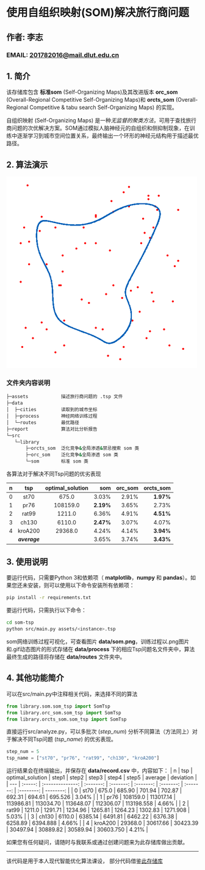 # 使用自组织映射(SOM)解决旅行商问题

## 作者: 李志
### EMAIL:  201782016@mail.dlut.edu.cn

## 1. 简介

该存储库包含 **标准som** (Self-Organizing Maps)及其改进版本 **orc_som** (Overall-Regional Competitive Self-Organizing Maps)和 **orcts_som** (Overall-Regional Competitive & tabu search Self-Organizing Maps)
的实现。

自组织映射 (Self-Organizing Maps) 是一种*无监督的聚类方法*，可用于查找旅行商问题的次优解决方案。SOM通过模拟人脑神经元的自组织和侧抑制现象，在训练中逐渐学习到城市空间位置关系，最终输出一个环形的神经元结构用于描述最优路径。


## 2. 算法演示

![算法演示](report/som.gif)

### 文件夹内容说明
```bash
├─assets            描述旅行商问题的 .tsp 文件
├─data
│  ├─cities         读取到的城市坐标             
│  ├─process        神经网络训练过程
│  └─routes         最优路径
├─report            算法对比分析报告               
└─src
   └─library
       ├─orcts_som  泛化竞争&全局渗透&禁忌搜索 som 类
       ├─orc_som    泛化竞争&全局渗透 som 类
       └─som        标准 som 类   
```

各算法对于解决不同Tsp问题的优劣表现

| n   |      tsp      | optimal_solution |       som | orc_som | orcts_som |
| --- | :-----------: | :--------------: | --------: | ------: | --------: |
| 0   |     st70      |      675.0       |     3.03% |   2.91% | **1.97%** |
| 1   |     pr76      |     108159.0     | **2.19%** |   3.65% |     2.73% |
| 2   |     rat99     |      1211.0      |     6.36% |   4.91% | **4.51%** |
| 3   |     ch130     |      6110.0      | **2.47%** |   3.07% |     4.07% |
| 4   |    kroA200    |     29368.0      |     4.24% |   4.14% | **3.94%** |
|     | ***average*** |                  |     3.65% |   3.74% | **3.43%** |

## 3. 使用说明

要运行代码，只需要Python 3和依赖项（ **matplotlib**，**numpy** 和 **pandas**）。如果您还未安装，则可以使用以下命令安装所有依赖项：

```bash
pip install -r requirements.txt
```

要运行代码，只需执行以下命令：

```bash
cd som-tsp 
python src/main.py assets/<instance>.tsp
```

som网络训练过程可视化，可查看图片 **data/som.png**，训练过程以.png图片和.gif动态图片的形式存储在 **data/process** 下的相应Tsp问题名文件夹中，算法最终生成的路径将存储在 **data/routes** 文件夹中。

## 4. 其他功能简介

可以在src/main.py中注释相关代码，来选择不同的算法

```python
from library.som.som_tsp import SomTsp
from library.orc_som.som_tsp import SomTsp
from library.orcts_som.som_tsp import SomTsp
```

直接运行src/analyze.py，可以多批次 (*step_num*) 分析不同算法（方法同上）对于解决不同Tsp问题 (*tsp_name*) 的优劣表现。

```python
step_num = 5
tsp_name = ["st70", "pr76", "rat99", "ch130", "kroA200"]
```

运行结果会在终端输出，并保存在 **data/record.csv** 中，内容如下：
| n   |   tsp   | optimal_solution |   step1   |   step2   |   step3   |   step4   |   step5   |  average   | deviation |
| --- | :-----: | :--------------: | :-------: | :-------: | :-------: | :-------: | :-------: | :--------: | --------: |
| 0   |  st70   |      675.0       |  685.90   |  701.94   |  702.87   |  692.31   |  694.61   |  695.526   |     3.04% |
| 1   |  pr76   |     108159.0     | 113017.14 | 113986.81 | 113034.70 | 113648.07 | 112306.07 | 113198.558 |     4.66% |
| 2   |  rat99  |      1211.0      |  1291.71  |  1234.96  |  1265.81  |  1264.23  |  1302.83  |  1271.908  |     5.03% |
| 3   |  ch130  |      6110.0      |  6385.14  |  6491.81  |  6462.22  |  6376.38  |  6258.89  |  6394.888  |     4.66% |
| 4   | kroA200 |     29368.0      | 30617.66  | 30423.39  | 30497.94  | 30889.82  | 30589.94  | 30603.750  |     4.21% |


如果您有任何疑问，请随时与我联系或通过创建问题来为此存储库做出贡献。

-----

该代码是用于本人现代智能优化算法课设，
部分代码借鉴[此存储库](https://github.com/DiegoVicen/som-tsp)

